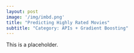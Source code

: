 ```yaml
---
layout: post
image: '/img/imbd.png'
title: "Predicting Highly Rated Movies"
subtitle: "Category: APIs + Gradient Boosting"
---
```



This is a placeholder.